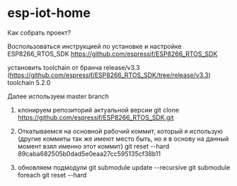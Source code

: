 # esp-iot-home

Как собрать проект?

Воспользоваться инструкцией по установке и настройке ESP8266_RTOS_SDK
https://github.com/espressif/ESP8266_RTOS_SDK

установить toolchain от бранча release/v3.3 (https://github.com/espressif/ESP8266_RTOS_SDK/tree/release/v3.3)
toolchain 5.2.0

Далее используем master branch

1. клонируем репозиторий актуальной версии
git clone https://github.com/espressif/ESP8266_RTOS_SDK.git

2. Откатываемся на основной рабочий коммит, который я использую (другие коммиты так же имеют место быть, но я в основу на данный момент взял именно этот коммит)
git reset --hard 89caba682505b0dad5e0eaa27cc595135cf38b11

3. обновляем подмодули
git submodule update --recursive
git submodule foreach git reset --hard

